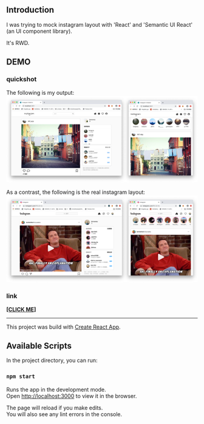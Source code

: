 ## Introduction

I was trying to mock instagram layout with 'React' and 'Semantic UI React' (an UI component library).

It's RWD.

## DEMO

### quickshot

The following is my output:
![igimitation](/demo/igimitation.png)

As a contrast, the following is the real instagram layout:
![igimitation_contrast](/demo/igimitation_contrast.png)

### link

[**[CLICK ME]**](https://j8453.github.io/React/igimitation.html)

--------------

This project was build with [Create React App](https://github.com/facebook/create-react-app).

## Available Scripts

In the project directory, you can run:

### `npm start`

Runs the app in the development mode.<br />
Open [http://localhost:3000](http://localhost:3000) to view it in the browser.

The page will reload if you make edits.<br />
You will also see any lint errors in the console.



